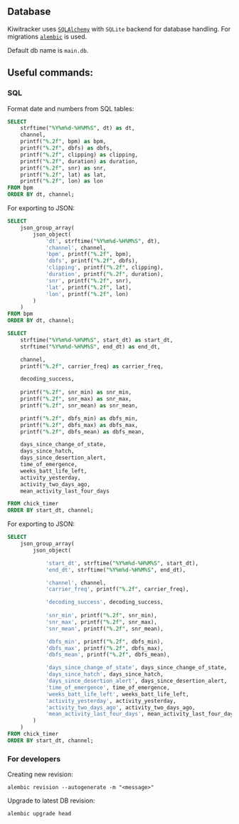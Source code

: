 ## Database

Kiwitracker uses [`SQLAlchemy`](https://www.sqlalchemy.org/) with `SQLite` backend for database handling.
For migrations [`alembic`](https://alembic.sqlalchemy.org/en/latest/) is used.

Default db name is `main.db`.

## Useful commands:

### SQL

Format date and numbers from SQL tables:

```sql
SELECT 
	strftime("%Y%m%d-%H%M%S", dt) as dt,
	channel,
	printf("%.2f", bpm) as bpm, 
	printf("%.2f", dbfs) as dbfs, 
	printf("%.2f", clipping) as clipping, 
	printf("%.2f", duration) as duration,
	printf("%.2f", snr) as snr, 
	printf("%.2f", lat) as lat, 
	printf("%.2f", lon) as lon
FROM bpm
ORDER BY dt, channel;
```

For exporting to JSON:

```sql
SELECT 
	json_group_array( 
		json_object(
			'dt', strftime("%Y%m%d-%H%M%S", dt),
			'channel', channel,
			'bpm', printf("%.2f", bpm), 
			'dbfs', printf("%.2f", dbfs), 
			'clipping', printf("%.2f", clipping), 
			'duration', printf("%.2f", duration),
			'snr', printf("%.2f", snr), 
			'lat', printf("%.2f", lat), 
			'lon', printf("%.2f", lon)
		)
	)
FROM bpm
ORDER BY dt, channel;
```

```sql
SELECT 
	strftime("%Y%m%d-%H%M%S", start_dt) as start_dt,
	strftime("%Y%m%d-%H%M%S", end_dt) as end_dt,

	channel,
	printf("%.2f", carrier_freq) as carrier_freq, 

	decoding_success,
	
	printf("%.2f", snr_min) as snr_min, 
	printf("%.2f", snr_max) as snr_max, 
	printf("%.2f", snr_mean) as snr_mean, 

	printf("%.2f", dbfs_min) as dbfs_min, 
	printf("%.2f", dbfs_max) as dbfs_max, 
	printf("%.2f", dbfs_mean) as dbfs_mean, 

    days_since_change_of_state,
    days_since_hatch,
    days_since_desertion_alert,
    time_of_emergence,
    weeks_batt_life_left,
    activity_yesterday,
    activity_two_days_ago,
    mean_activity_last_four_days

FROM chick_timer
ORDER BY start_dt, channel;
```

For exporting to JSON:

```sql
SELECT 
	json_group_array( 
		json_object(

			'start_dt', strftime("%Y%m%d-%H%M%S", start_dt),
			'end_dt', strftime("%Y%m%d-%H%M%S", end_dt),

			'channel', channel,
			'carrier_freq', printf("%.2f", carrier_freq), 

			'decoding_success', decoding_success,
			
			'snr_min', printf("%.2f", snr_min), 
			'snr_max', printf("%.2f", snr_max), 
			'snr_mean', printf("%.2f", snr_mean), 

			'dbfs_min', printf("%.2f", dbfs_min), 
			'dbfs_max', printf("%.2f", dbfs_max), 
			'dbfs_mean', printf("%.2f", dbfs_mean), 

		    'days_since_change_of_state', days_since_change_of_state,
		    'days_since_hatch', days_since_hatch,
		    'days_since_desertion_alert', days_since_desertion_alert,
		    'time_of_emergence', time_of_emergence,
		    'weeks_batt_life_left', weeks_batt_life_left,
		    'activity_yesterday', activity_yesterday,
		    'activity_two_days_ago', activity_two_days_ago,
		    'mean_activity_last_four_days', mean_activity_last_four_days
    	)
	)
FROM chick_timer
ORDER BY start_dt, channel;
```

### For developers

Creating new revision:

```
alembic revision --autogenerate -m "<message>"
```

Upgrade to latest DB revision:

```
alembic upgrade head
```
